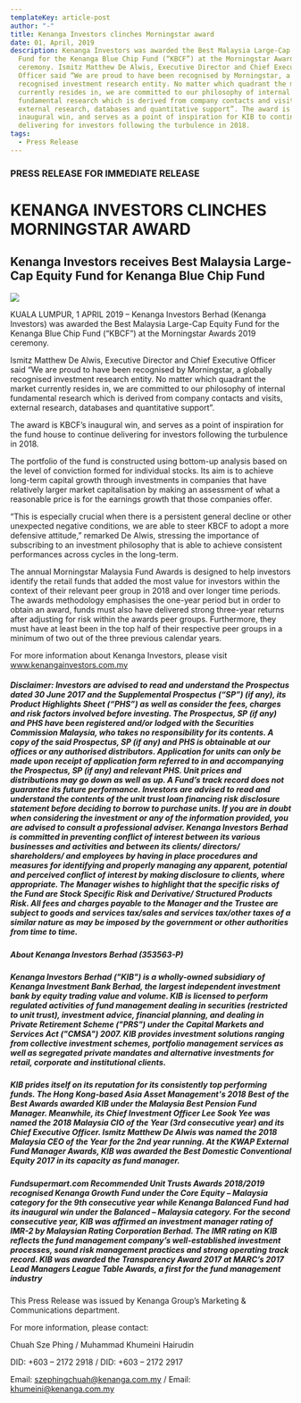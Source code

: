 ```yaml
---
templateKey: article-post
author: "-"
title: Kenanga Investors clinches Morningstar award
date: 01, April, 2019
description: Kenanga Investors was awarded the Best Malaysia Large-Cap Equity
  Fund for the Kenanga Blue Chip Fund (“KBCF”) at the Morningstar Awards 2019
  ceremony. Ismitz Matthew De Alwis, Executive Director and Chief Executive
  Officer said “We are proud to have been recognised by Morningstar, a globally
  recognised investment research entity. No matter which quadrant the market
  currently resides in, we are committed to our philosophy of internal
  fundamental research which is derived from company contacts and visits,
  external research, databases and quantitative support”. The award is KBCF’s
  inaugural win, and serves as a point of inspiration for KIB to continue
  delivering for investors following the turbulence in 2018.
tags:
  - Press Release
---
```

### PRESS RELEASE FOR IMMEDIATE RELEASE

# KENANGA INVESTORS CLINCHES MORNINGSTAR AWARD

## Kenanga Investors receives Best Malaysia Large-Cap Equity Fund for Kenanga Blue Chip Fund

![](/img/2019-04-01-press-release-morningstar-awards-2019.png)

KUALA LUMPUR, 1 APRIL 2019 – Kenanga Investors Berhad (Kenanga Investors) was awarded the Best Malaysia Large-Cap Equity Fund for the Kenanga Blue Chip Fund (“KBCF”) at the Morningstar Awards 2019 ceremony.

Ismitz Matthew De Alwis, Executive Director and Chief Executive Officer said “We are proud to have been recognised by Morningstar, a globally recognised investment research entity. No matter which quadrant the market currently resides in, we are committed to our philosophy of internal fundamental research which is derived from company contacts and visits, external research, databases and quantitative support”.

The award is KBCF’s inaugural win, and serves as a point of inspiration for the fund house to continue delivering for investors following the turbulence in 2018.

The portfolio of the fund is constructed using bottom-up analysis based on the level of conviction formed for individual stocks. Its aim is to achieve long-term capital growth through investments in companies that have relatively larger market capitalisation by making an assessment of what a reasonable price is for the earnings growth that those companies offer.

“This is especially crucial when there is a persistent general decline or other unexpected negative conditions, we are able to steer KBCF to adopt a more defensive attitude,” remarked De Alwis, stressing the importance of subscribing to an investment philosophy that is able to achieve consistent performances across cycles in the long-term.

The annual Morningstar Malaysia Fund Awards is designed to help investors identify the retail funds that added the most value for investors within the context of their relevant peer group in 2018 and over longer time periods. The awards methodology emphasises the one-year period but in order to obtain an award, funds must also have delivered strong three-year returns after adjusting for risk within the awards peer groups. Furthermore, they must have at least been in the top half of their respective peer groups in a minimum of two out of the three previous calendar years.

For more information about Kenanga Investors, please visit www.kenangainvestors.com.my

##### Disclaimer: Investors are advised to read and understand the Prospectus dated 30 June 2017 and the Supplemental Prospectus (“SP”) (if any), its Product Highlights Sheet (“PHS”) as well as consider the fees, charges and risk factors involved before investing. The Prospectus, SP (if any) and PHS have been registered and/or lodged with the Securities Commission Malaysia, who takes no responsibility for its contents. A copy of the said Prospectus, SP (if any) and PHS is obtainable at our offices or any authorised distributors. Application for units can only be made upon receipt of application form referred to in and accompanying the Prospectus, SP (if any) and relevant PHS. Unit prices and distributions may go down as well as up. A Fund’s track record does not guarantee its future performance. Investors are advised to read and understand the contents of the unit trust loan financing risk disclosure statement before deciding to borrow to purchase units. If you are in doubt when considering the investment or any of the information provided, you are advised to consult a professional adviser. Kenanga Investors Berhad is committed in preventing conflict of interest between its various businesses and activities and between its clients/ directors/ shareholders/ and employees by having in place procedures and measures for identifying and properly managing any apparent, potential and perceived conflict of interest by making disclosure to clients, where appropriate. The Manager wishes to highlight that the specific risks of the Fund are Stock Specific Risk and Derivative/ Structured Products Risk. All fees and charges payable to the Manager and the Trustee are subject to goods and services tax/sales and services tax/other taxes of a similar nature as may be imposed by the government or other authorities from time to time.

##### About Kenanga Investors Berhad (353563-P)

##### Kenanga Investors Berhad ("KIB") is a wholly-owned subsidiary of Kenanga Investment Bank Berhad, the largest independent investment bank by equity trading value and volume. KIB is licensed to perform regulated activities of fund management dealing in securities (restricted to unit trust), investment advice, financial planning, and dealing in Private Retirement Scheme ("PRS") under the Capital Markets and Services Act ("CMSA") 2007. KIB provides investment solutions ranging from collective investment schemes, portfolio management services as well as segregated private mandates and alternative investments for retail, corporate and institutional clients.

##### KIB prides itself on its reputation for its consistently top performing funds. The Hong Kong-based Asia Asset Management's 2018 Best of the Best Awards awarded KIB under the Malaysia Best Pension Fund Manager. Meanwhile, its Chief Investment Officer Lee Sook Yee was named the 2018 Malaysia CIO of the Year (3rd consecutive year) and its Chief Executive Officer. Ismitz Matthew De Alwis was named the 2018 Malaysia CEO of the Year for the 2nd year running. At the KWAP External Fund Manager Awards, KIB was awarded the Best Domestic Conventional Equity 2017 in its capacity as fund manager.

##### Fundsupermart.com Recommended Unit Trusts Awards 2018/2019 recognised Kenanga Growth Fund under the Core Equity – Malaysia category for the 9th consecutive year while Kenanga Balanced Fund had its inaugural win under the Balanced – Malaysia category. For the second consecutive year, KIB was affirmed an investment manager rating of IMR-2 by Malaysian Rating Corporation Berhad. The IMR rating on KIB reflects the fund management company’s well-established investment processes, sound risk management practices and strong operating track record. KIB was awarded the Transparency Award 2017 at MARC’s 2017 Lead Managers League Table Awards, a first for the fund management industry

This Press Release was issued by Kenanga Group’s Marketing & Communications department.

For more information, please contact:

Chuah Sze Phing / Muhammad Khumeini Hairudin

DID: +603 – 2172 2918 / DID: +603 – 2172 2917

Email: szephingchuah@kenanga.com.my / Email: khumeini@kenanga.com.my